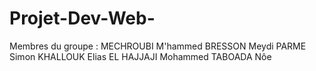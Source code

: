 # Projet-Dev-Web-

Membres du groupe :
MECHROUBI M'hammed
BRESSON Meydi
PARME Simon
KHALLOUK Elias
EL HAJJAJI Mohammed
TABOADA Nôe
